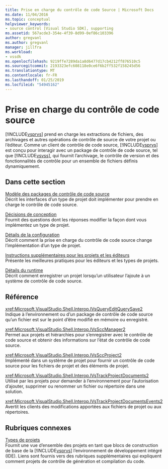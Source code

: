 ```yaml
---
title: Prise en charge du contrôle de code Source | Microsoft Docs
ms.date: 11/04/2016
ms.topic: conceptual
helpviewer_keywords:
- source control [Visual Studio SDK], supporting
ms.assetid: 567acde3-354e-4f39-8d99-0ef86c103396
author: gregvanl
ms.author: gregvanl
manager: jillfra
ms.workload:
- vssdk
ms.openlocfilehash: 9219ffe7289da1a8d6477d17cb4212ff876510c5
ms.sourcegitcommit: 2193323efc608118e0ce6f6b2ff532f158245d56
ms.translationtype: MT
ms.contentlocale: fr-FR
ms.lasthandoff: 01/25/2019
ms.locfileid: "54945162"
---
```

# <a name="supporting-source-control"></a>Prise en charge du contrôle de code source
[!INCLUDE[vsprvs](../../code-quality/includes/vsprvs_md.md)] prend en charge les extractions de fichiers, des archivages et autres opérations de contrôle de source de votre projet ou l’éditeur. Comme un client de contrôle de code source, [!INCLUDE[vsprvs](../../code-quality/includes/vsprvs_md.md)] est conçu pour interagir avec un package de contrôle de code source, tel que [!INCLUDE[vsvss](../../extensibility/includes/vsvss_md.md)], qui fournit l’archivage, le contrôle de version et des fonctionnalités de contrôle pour un ensemble de fichiers définis dynamiquement.  
  
## <a name="in-this-section"></a>Dans cette section  
 [Modèle des packages de contrôle de code source](../../extensibility/internals/model-for-source-control-packages.md)  
 Décrit les interfaces d’un type de projet doit implémenter pour prendre en charge le contrôle de code source.  
  
 [Décisions de conception](../../extensibility/internals/source-control-design-decisions.md)  
 Fournit des questions dont les réponses modifier la façon dont vous implémentez un type de projet.  
  
 [Détails de la configuration](../../extensibility/internals/source-control-configuration-details.md)  
 Décrit comment la prise en charge du contrôle de code source change l’implémentation d’un type de projet.  
  
 [Instructions supplémentaires pour les projets et les éditeurs](../../extensibility/internals/additional-source-control-guidelines-for-projects-and-editors.md)  
 Présente les meilleures pratiques pour les éditeurs et les types de projets.  
  
 [Détails du runtime](../../extensibility/internals/source-control-runtime-details.md)  
 Décrit comment enregistrer un projet lorsqu’un utilisateur l’ajoute à un système de contrôle de code source.  
  
## <a name="reference"></a>Référence  
 <xref:Microsoft.VisualStudio.Shell.Interop.IVsQueryEditQuerySave2>  
 Indique à l’environnement ou d’un package de contrôle de code source qu’un fichier est sur le point d’être modifié en mémoire ou enregistré.  
  
 <xref:Microsoft.VisualStudio.Shell.Interop.IVsSccManager2>  
 Permet aux projets et hiérarchies pour s’enregistrer avec le contrôle de code source et obtenir des informations sur l’état de contrôle de code source.  
  
 <xref:Microsoft.VisualStudio.Shell.Interop.IVsSccProject2>  
 Implémenté dans un système de projet pour fournir un contrôle de code source pour les fichiers de projet et des éléments de projet.  
  
 <xref:Microsoft.VisualStudio.Shell.Interop.IVsTrackProjectDocuments2>  
 Utilisé par les projets pour demander à l’environnement pour l’autorisation d’ajouter, supprimer ou renommer un fichier ou répertoire dans une solution.  
  
 <xref:Microsoft.VisualStudio.Shell.Interop.IVsTrackProjectDocumentsEvents2>  
 Avertit les clients des modifications apportées aux fichiers de projet ou aux répertoires.  
  
## <a name="related-sections"></a>Rubriques connexes  
 [Types de projets](../../extensibility/internals/project-types.md)  
 Fournit une vue d’ensemble des projets en tant que blocs de construction de base de la [!INCLUDE[vsprvs](../../code-quality/includes/vsprvs_md.md)] l’environnement de développement intégré (IDE). Liens sont fournis vers des rubriques supplémentaires qui expliquent comment projets de contrôle de génération et compilation du code.